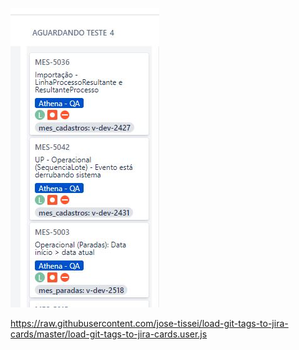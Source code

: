 ![example](tags.jpg "example")

https://raw.githubusercontent.com/jose-tissei/load-git-tags-to-jira-cards/master/load-git-tags-to-jira-cards.user.js
